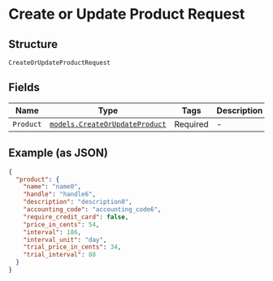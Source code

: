 
# Create or Update Product Request

## Structure

`CreateOrUpdateProductRequest`

## Fields

| Name | Type | Tags | Description |
|  --- | --- | --- | --- |
| `Product` | [`models.CreateOrUpdateProduct`](../../doc/models/create-or-update-product.md) | Required | - |

## Example (as JSON)

```json
{
  "product": {
    "name": "name0",
    "handle": "handle6",
    "description": "description0",
    "accounting_code": "accounting_code6",
    "require_credit_card": false,
    "price_in_cents": 54,
    "interval": 186,
    "interval_unit": "day",
    "trial_price_in_cents": 34,
    "trial_interval": 88
  }
}
```

